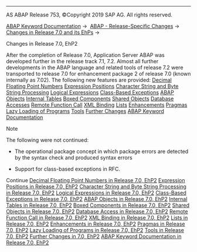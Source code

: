   

* * *

AS ABAP Release 753, ©Copyright 2019 SAP AG. All rights reserved.

[ABAP Keyword Documentation](https://help.sap.com/doc/abapdocu_753_index_htm/7.53/en-US/abenabap.htm) →  [ABAP - Release-Specific Changes](https://help.sap.com/doc/abapdocu_753_index_htm/7.53/en-US/abennews.htm) →  [Changes in Release 7.0 and its EhPs](https://help.sap.com/doc/abapdocu_753_index_htm/7.53/en-US/abennews-70_ehps.htm) → 

Changes in Release 7.0, EhP2

After the completion of Release 7.0, Application Server ABAP was developed further in the release track 7.1, 7.2. Almost all further developments in the ABAP language and related tools of release 7.2 were transported to release 7.0 for enhancement package 2 of release 7.0 (known internally as 7.02). The following new features are provided:
[Decimal Floating Point Numbers](https://help.sap.com/doc/abapdocu_753_index_htm/7.53/en-US/abennews-71-decfloat.htm)
[Expression Positions](https://help.sap.com/doc/abapdocu_753_index_htm/7.53/en-US/abennews-71-expressions.htm)
[Character String and Byte String Processing](https://help.sap.com/doc/abapdocu_753_index_htm/7.53/en-US/abennews-71-string_processing.htm)
[Logical Expressions](https://help.sap.com/doc/abapdocu_753_index_htm/7.53/en-US/abennews-71-logical_expressions.htm)
[Class-Based Exceptions](https://help.sap.com/doc/abapdocu_753_index_htm/7.53/en-US/abennews-71-exceptions.htm)
[ABAP Objects](https://help.sap.com/doc/abapdocu_753_index_htm/7.53/en-US/abennews-71-abap-objects.htm)
[Internal Tables](https://help.sap.com/doc/abapdocu_753_index_htm/7.53/en-US/abennews-71-itab.htm)
[Boxed Components](https://help.sap.com/doc/abapdocu_753_index_htm/7.53/en-US/abennews-71-boxed_components.htm)
[Shared Objects](https://help.sap.com/doc/abapdocu_753_index_htm/7.53/en-US/abennews-71-shared_objects.htm)
[Database Accesses](https://help.sap.com/doc/abapdocu_753_index_htm/7.53/en-US/abennews-71-sql.htm)
[Remote Function Call](https://help.sap.com/doc/abapdocu_753_index_htm/7.53/en-US/abennews-71-rfc.htm)
[XML Binding](https://help.sap.com/doc/abapdocu_753_index_htm/7.53/en-US/abennews-71-xml.htm)
[Lists](https://help.sap.com/doc/abapdocu_753_index_htm/7.53/en-US/abennews-71-lists.htm)
[Enhancements](https://help.sap.com/doc/abapdocu_753_index_htm/7.53/en-US/abennews-71-enhancements.htm)
[Pragmas](https://help.sap.com/doc/abapdocu_753_index_htm/7.53/en-US/abennews-71-pragmas.htm)
[Lazy Loading of Programs](https://help.sap.com/doc/abapdocu_753_index_htm/7.53/en-US/abennews-71-program_load.htm)
[Tools](https://help.sap.com/doc/abapdocu_753_index_htm/7.53/en-US/abennews-710-tools.htm)
[Further Changes](https://help.sap.com/doc/abapdocu_753_index_htm/7.53/en-US/abennews-710-others.htm)
[ABAP Keyword Documentation](https://help.sap.com/doc/abapdocu_753_index_htm/7.53/en-US/abennews-71-docu.htm)

Note

The following were not continued:

-   The operational package concept in which package errors are detected by the syntax check and produced syntax errors
    
-   Support for class-based exceptions in RFC.
    

Continue
[Decimal Floating Point Numbers in Release 7.0, EhP2](https://help.sap.com/doc/abapdocu_753_index_htm/7.53/en-US/abennews-71-decfloat.htm)
[Expression Positions in Release 7.0, EhP2](https://help.sap.com/doc/abapdocu_753_index_htm/7.53/en-US/abennews-71-expressions.htm)
[Character String and Byte String Processing in Release 7.0, EhP2](https://help.sap.com/doc/abapdocu_753_index_htm/7.53/en-US/abennews-71-string_processing.htm)
[Logical Expressions in Release 7.0, EhP2](https://help.sap.com/doc/abapdocu_753_index_htm/7.53/en-US/abennews-71-logical_expressions.htm)
[Class-Based Exceptions in Release 7.0, EhP2](https://help.sap.com/doc/abapdocu_753_index_htm/7.53/en-US/abennews-71-exceptions.htm)
[ABAP Objects in Release 7.0, EhP2](https://help.sap.com/doc/abapdocu_753_index_htm/7.53/en-US/abennews-71-abap-objects.htm)
[Internal Tables in Release 7.0, EhP2](https://help.sap.com/doc/abapdocu_753_index_htm/7.53/en-US/abennews-71-itab.htm)
[Boxed Components in Release 7.0, EhP2](https://help.sap.com/doc/abapdocu_753_index_htm/7.53/en-US/abennews-71-boxed_components.htm)
[Shared Objects in Release 7.0, EhP2](https://help.sap.com/doc/abapdocu_753_index_htm/7.53/en-US/abennews-71-shared_objects.htm)
[Database Access in Release 7.0, EhP2](https://help.sap.com/doc/abapdocu_753_index_htm/7.53/en-US/abennews-71-sql.htm)
[Remote Function Call in Release 7.0, EhP2](https://help.sap.com/doc/abapdocu_753_index_htm/7.53/en-US/abennews-71-rfc.htm)
[XML Binding in Release 7.0, EhP2](https://help.sap.com/doc/abapdocu_753_index_htm/7.53/en-US/abennews-71-xml.htm)
[Lists in Release 7.0, EhP2](https://help.sap.com/doc/abapdocu_753_index_htm/7.53/en-US/abennews-71-lists.htm)
[Enhancements in Release 7.0, EhP2](https://help.sap.com/doc/abapdocu_753_index_htm/7.53/en-US/abennews-71-enhancements.htm)
[Pragmas in Release 7.0, EhP2](https://help.sap.com/doc/abapdocu_753_index_htm/7.53/en-US/abennews-71-pragmas.htm)
[Lazy Loading of Programs in Release 7.0, EhP2](https://help.sap.com/doc/abapdocu_753_index_htm/7.53/en-US/abennews-71-program_load.htm)
[Tools in Release 7.0, EhP2](https://help.sap.com/doc/abapdocu_753_index_htm/7.53/en-US/abennews-710-tools.htm)
[Further Changes in 7.0, EhP2](https://help.sap.com/doc/abapdocu_753_index_htm/7.53/en-US/abennews-710-others.htm)
[ABAP Keyword Documentation in Release 7.0, EhP2](https://help.sap.com/doc/abapdocu_753_index_htm/7.53/en-US/abennews-71-docu.htm)